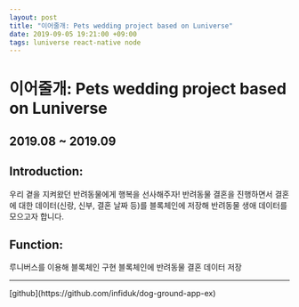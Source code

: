 ```yaml
---
layout: post
title: "이어줄개: Pets wedding project based on Luniverse"
date: 2019-09-05 19:21:00 +09:00
tags: luniverse react-native node
---
```


# 이어줄개: Pets wedding project based on Luniverse

## 2019.08 ~ 2019.09

## Introduction:
우리 곁을 지켜왔던 반려동물에게 행복을 선사해주자!
반려동물 결혼을 진행하면서 결혼에 대한 데이터(신랑, 신부, 결혼 날짜 등)를 블록체인에 저장해 반려동물 생애 데이터를 모으고자 합니다.

## Function:
루니버스를 이용해 블록체인 구현
블록체인에 반려동물 결혼 데이터 저장
<br />
<hr />[github](https://github.com/infiduk/dog-ground-app-ex)